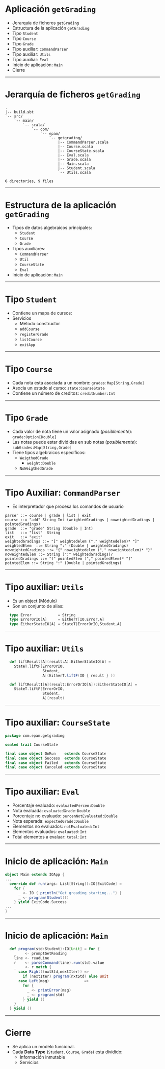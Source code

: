 # Aplicación `getGrading`

* Jerarquía de ficheros `getGrading`
* Estructura de la aplicación `getGrading`
* Tipo `Student`
* Tipo `Course`
* Tipo `Grade`
* Tipo auxiliar: `CommandParser`
* Tipo auxiliar: `Utils`
* Tipo auxiliar: `Eval`
* Inicio de aplicación: `Main`
* Cierre

---

# Jerarquía de ficheros `getGrading`

```ascii
.
|-- build.sbt
`-- src/
    `-- main/
        `-- scala/
            `-- com/
                `-- epam/
                    `-- getgrading/
                        |-- CommandParser.scala
                        |-- Course.scala
                        |-- CourseState.scala
                        |-- Eval.scala
                        |-- Grade.scala
                        |-- Main.scala
                        |-- Student.scala
                        `-- Utils.scala

6 directories, 9 files
```

---

# Estructura de la aplicación `getGrading`

* Tipos de datos algebraicos principales:
  * `Student`
  * `Course`
  * `Grade`
* Tipos auxiliares:
  * `CommandParser`
  * `Util`
  * `CourseState`
  * `Eval`
* Inicio de aplicación: `Main`

---

# Tipo `Student`

* Contiene un mapa de cursos:
* Servicios
  * Método constructor
  * `addCourse`
  * `registerGrade`
  * `listCourse`
  * `exitApp`

---

# Tipo `Course`

* Cada nota esta asociada a un nombre: `grades:Map[String,Grade]`
* Asocia un estado al curso: `state:CourseState`
* Contiene un número de creditos: `creditNumber:Int`

---

# Tipo `Grade`

* Cada valor de nota tiene un valor asignado (*posiblemente*): `grade:Option[Double]`
* Las notas puede estar divididas en sub notas (*posiblemente*): `subGrades:Map[String,Grade]`
* Tiene tipos algebraicos específicos:
  * `WeigthedGrade`
    * `weight:Double`
  * `NoWeigthedGrade`

---

# Tipo Auxiliar: `CommandParser`

* Es interpretador que procesa los comandos de usuario

```.bnf
parser ::= course | grade | list | exit
course ::= "add" String Int (weightedGradings | noweightedGradings | pointedGradings)
grade  ::= "grade" String (Double | Int)
list   ::= "list"  String
exit   ::= "exit"
weightedGradings ::= "[" weightedelem ("," weightedelem)* "]"
weightedElem  ::= String ":" (Double | weightedGradings)
noweightedGradings ::= "{" noweightedelem ("," noweightedelem)* "}"
noweightedElem ::= String (":" weightedGradings)?
pointedGradings ::= "(" pointedElem ("," pointedElem)* "]"
pointedElem ::= String ":" (Double | pointedGradings)
```

---

# Tipo auxiliar: `Utils`

* Es un object (Módulo)
* Son un conjunto de alias:

```scala
  type Error            = String
  type ErrorOrIO[A]     = EitherT[IO,Error,A]
  type EitherStateIO[A] = StateT[ErrorOrIO,Student,A]
```

---

# Tipo auxiliar: `Utils`

```scala
  def liftResult[A](result:A):EitherStateIO[A] =
    StateT.liftF[ErrorOrIO,
                 Student,
                 A](EitherT.liftF(IO { result } ))

  def liftResult1[A](result:ErrorOrIO[A]):EitherStateIO[A] =
    StateT.liftF[ErrorOrIO,
                 Student,
                 A](result)
```

---

# Tipo auxiliar: `CourseState`

```scala
package com.epam.getgrading

sealed trait CourseState

final case object OnRun    extends CourseState
final case object Success  extends CourseState
final case object Failed   extends CourseState
final case object Canceled extends CourseState

```

---

# Tipo auxiliar: `Eval`


* Porcentaje evaluado: `evaluatedPercen:Double`
* Nota evaluada: `evaluatedGrade:Double`
* Porcentaje no evaluado: `percenNotEvaluated:Double`
* Nota esperada: `expectedGrade:Double`
* Elementos no evaluados: `notEvaluated:Int`
* Elementos evaluados: `evaluated:Int`
* Total elementos a evaluar: `total:Int`

---

# Inicio de aplicación: `Main`

```scala
object Main extends IOApp {
...
  override def run(args: List[String]):IO[ExitCode] =
    for {
      _ <- IO { println("Get greading starting...") }
      _ <- program(Student())
    } yield ExitCode.Success
...
}
```

---

# Inicio de aplicación: `Main`

```scala
  def program(std:Student):IO[Unit] = for {
    _    <- promptGetReading
    line <- readLine
    r    <- parseCommand(line).run(std).value
    _    <- r match {
      case Right((nxtStd,nextIter)) =>
        if (nextIter) program(nxtStd) else unit
      case Left(msg)                =>
        for {
          _ <- printError(msg)
          _ <- program(std)
        } yield ()
    }
  } yield ()
```

---

# Cierre

* Se aplica un modelo funcional.
* Cada **Data Type** (`Student`, `Course`, `Grade`) esta dividido:
  * Información inmutable
  * Servicios
